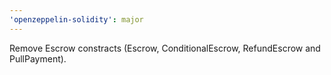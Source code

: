 ```yaml
---
'openzeppelin-solidity': major
---
```


Remove Escrow constracts (Escrow, ConditionalEscrow, RefundEscrow and PullPayment).
